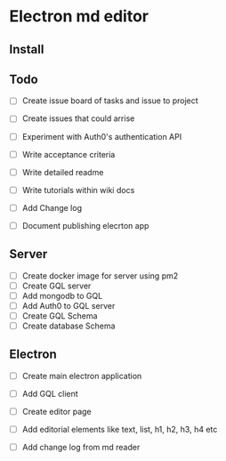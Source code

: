 Electron md editor
===

## Install 


## Todo

- [ ] Create issue board of tasks and issue to project
- [ ] Create issues that could arrise
- [ ] Experiment with Auth0's authentication API
- [ ] Write acceptance criteria
- [ ] Write detailed readme
- [ ] Write tutorials within wiki docs
- [ ] Add Change log 
- [ ] Document publishing elecrton app


## Server 
- [ ] Create docker image for server using pm2 
- [ ] Create GQL server 
- [ ] Add mongodb to GQL
- [ ] Add Auth0 to GQL server
- [ ] Create GQL Schema
- [ ] Create database Schema

## Electron 
- [ ] Create main electron application
- [ ] Add GQL client
- [ ] Create editor page
- [ ] Add editorial elements like text, list, h1, h2, h3, h4 etc
- [ ] Add change log from md reader


